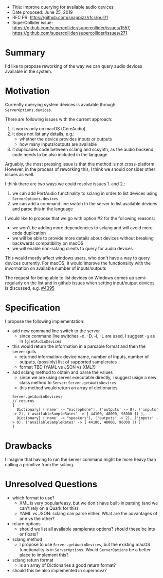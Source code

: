 - Title: Improve querying for available audio devices
- Date proposed: June 25, 2019
- RFC PR: https://github.com/snappizz/rfcs/pull/1
- SuperCollider issue: https://github.com/supercollider/supercollider/issues/1557, https://github.com/supercollider/supercollider/issues/271

# Summary

I'd like to propose reworking of the way we can query audio devices available in the system.

# Motivation

Currently querying system devices is available through `ServerOptions.devices`.

There are following issues with the current approach:
1. it works only on macOS (CoreAudio)
2. it does not list any details, e.g.:
    - whether the device provides inputs or outputs
    - how many inputs/outputs are available
3. it duplicades code between sclang and scsynth, as the audio backend code needs to be also included in the language

Arguably, the most pressing issue is that this method is not cross-platform. However, in the process of reworking this, I think we should consider other issues as well.

I think there are two ways we could resolve issues 1. and 2.:
1. we can add PortAudio functinality to sclang in order to list devices using `ServerOptions.devices`
2. we can add a command line switch to the server to list available devices and parse this in the language

I would like to propose that we go with option #2 for the following reasons:
- we won't be adding more dependencies to sclang and will avoid more code duplication
- we will be able to provide more details about devices without breaking backwards compatibility on macOS
- we will enable non-sclang clients to query for audio devices

This would mostly affect windows users, who don't have a way to query devices currently. For macOS, it would improve the functionality with the invormation on available number of inputs/outputs

The request for being able to list devices on Windows comes up semi-regularly on the list and in github issues when setting input/output devices is discussed, e.g. [#4395](https://github.com/supercollider/supercollider/issues/4395)

# Specification

I propose the following implementation:

- add new command line switch to the server
  - since command line switches -d, -D, -l, -L are used, I suggest `-g` as in `[g]etAudioDevices`
- this would return the information in a parsable format and then the server quits
  - returned information: device name, number of inputs, number of outputs, (possibly) list of supported samplerates
  - format TBD (YAML vs JSON vs XML?)
- add sclang method to obtain and parse the values
  - since we are using server executable directly, I suggest usign a new class method to `Server`: `Server.getAudioDevices`
  - this method would return an array of dictionaries:
  ```supercollider
  Server.getAudioDevices;
  // returns
  [
    Dictionary[ ('name' -> "microphone"), ('outputs' -> 0), ('inputs' -> 2), ('availableSampleRates' -> [ 44100, 48000, 96000 ]) ],
    Dictionary[ ('name' -> "speakers"), ('outputs' -> 2), ('inputs' -> 0), ('availableSampleRates' -> [ 44100, 48000, 96000 ]) ]
  ]
  ```
# Drawbacks

I imagine that having to run the server command might be more heavy than calling a primitive from the sclang.

# Unresolved Questions

- which format to use?
  - XML is very popular/easy, but we don't have built-in parsing (and we can't rely on a Quark for this)
  - YAML vs JSON: sclang can parse either. What are the advantages of one vs the other?
- return options
  - should we list all available samplerate options? should these be ints or floats?
- sclang method 
  - I propose to use `Server.getAudioDevices`, but the existing macOS functionality is in `ServerOptions`. Would `ServerOptions` be a better place to implement this?
- sclang return format
  - is an array of Dictionaries a good return format?
- should this be also implemented in supernova?
